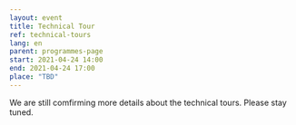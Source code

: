 ```yaml
---
layout: event
title: Technical Tour
ref: technical-tours
lang: en
parent: programmes-page
start: 2021-04-24 14:00
end: 2021-04-24 17:00
place: "TBD"
---
```


We are still comfirming more details about the technical tours. Please stay tuned.
